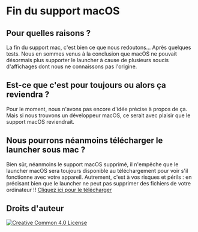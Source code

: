 # Fin du support macOS

## Pour quelles raisons ?
La fin du support mac, c'est bien ce que nous redoutons...
Après quelques tests. Nous en sommes venus à la conclusion que macOS ne pouvait désormais plus supporter le launcher à cause de plusieurs soucis d'affichages dont nous ne connaissons pas l'origine.

## Est-ce que c'est pour toujours ou alors ça reviendra ?
Pour le moment, nous n'avons pas encore d'idée précise à propos de ça. Mais si nous trouvons un développeur macOS, ce serait avec plaisir que le support macOS reviendrait. 

## Nous pourrons néanmoins télécharger le launcher sous mac ?
Bien sûr, néanmoins le support macOS supprimé, il n'empêche que le launcher macOS sera toujours disponible au téléchargement pour voir s'il fonctionne avec votre appareil. Autrement, c'est à vos risques et périls : en précisant bien que le launcher ne peut pas supprimer des fichiers de votre ordinateur !! [Cliquez ici pour le télécharger](https://github.com/zAlwaysTheSun/AkunLauncher/releases)


## Droits d'auteur
[![Creative Common 4.0 License](https://img.shields.io/badge/License-CC%204.0-red)](https://choosealicense.com/licenses/mit/)

